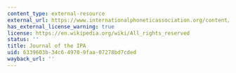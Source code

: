 ```yaml
---
content_type: external-resource
external_url: https://www.internationalphoneticassociation.org/content/journal-ipa
has_external_license_warning: true
license: https://en.wikipedia.org/wiki/All_rights_reserved
status: ''
title: Journal of the IPA
uid: 6339603b-34c6-4970-9faa-07278bd7cded
wayback_url: ''
---
```

